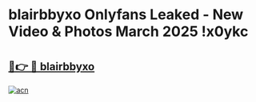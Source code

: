 # blairbbyxo Onlyfans Leaked - New Video & Photos March 2025 !x0ykc

# <h2><a href="https://r7jgar.iuczelnia.edu.pl?title=blairbbyxo&ref=x0ykc">🔗👉 🔴 blairbbyxo</a></h2>

[![acn](https://github.com/user-attachments/assets/0f9c940e-d8b0-45ae-aac7-cd30a18b3e1c)](https://r7jgar.iuczelnia.edu.pl?title=blairbbyxo&ref=x0ykc)

